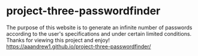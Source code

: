 # project-three-passwordfinder
The purpose of this website is to generate an infinite number of passwords according to the user's specifications and under certain limited conditions.
Thanks for viewing this project and enjoy!
https://aaandrew1.github.io/project-three-passwordfinder/
